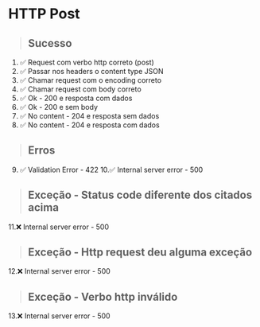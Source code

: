 # HTTP Post

> ## Sucesso
1. ✅ Request com verbo http correto (post)
2. ✅ Passar nos headers o content type JSON
3. ✅ Chamar request com o encoding correto
4. ✅ Chamar request com body correto
5. ✅ Ok - 200 e resposta com dados
6. ✅ Ok - 200 e sem body
7. ✅ No content - 204 e resposta sem dados
8. ✅ No content - 204 e resposta com dados

> ## Erros
9. ✅ Validation Error - 422
10.✅ Internal server error - 500

> ## Exceção - Status code diferente dos citados acima
11.❌ Internal server error - 500

> ## Exceção - Http request deu alguma exceção
12.❌ Internal server error - 500

> ## Exceção - Verbo http inválido
13.❌ Internal server error - 500